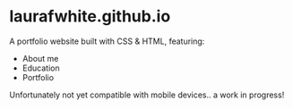 # laurafwhite.github.io
A portfolio website built with CSS & HTML, featuring:
- About me
- Education
- Portfolio


Unfortunately not yet compatible with mobile devices.. a work in progress!
